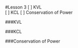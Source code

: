 #Lesson 3
[ ] KVL  
[ ] KCL 
[ ] Conservation of Power  

###KVL

###KCL

###Conservation of Power


